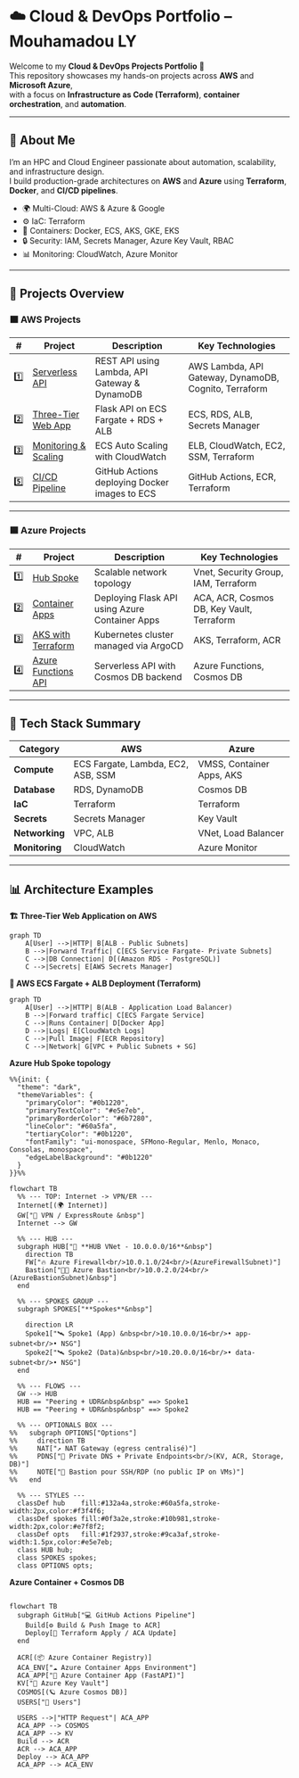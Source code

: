 # ☁️ Cloud & DevOps Portfolio – Mouhamadou LY

Welcome to my **Cloud & DevOps Projects Portfolio** 👋  
This repository showcases my hands-on projects across **AWS** and **Microsoft Azure**,  
with a focus on **Infrastructure as Code (Terraform)**, **container orchestration**, and **automation**.

---

## 🧠 About Me

I’m an HPC and Cloud Engineer passionate about automation, scalability, and infrastructure design.  
I build production-grade architectures on **AWS** and **Azure** using **Terraform**, **Docker**, and **CI/CD pipelines**.

- 🌍 Multi-Cloud: AWS & Azure & Google 
- ⚙️ IaC: Terraform  
- 🐳 Containers: Docker, ECS, AKS, GKE, EKS  
- 🔒 Security: IAM, Secrets Manager, Azure Key Vault, RBAC  
- 📊 Monitoring: CloudWatch, Azure Monitor  

---

## 🚀 Projects Overview

### 🟧 AWS Projects

| # | Project | Description | Key Technologies |
|---|----------|--------------|------------------|
| 1️⃣ | [Serverless API](https://github.com/lamine93/aws-lambda-serverless) | REST API using Lambda, API Gateway & DynamoDB | AWS Lambda, API Gateway, DynamoDB, Cognito, Terraform |
| 2️⃣ | [Three-Tier Web App](https://github.com/lamine93/aws-three-thier-app) | Flask API on ECS Fargate + RDS + ALB | ECS, RDS, ALB, Secrets Manager |
| 3️⃣ | [Monitoring & Scaling](https://github.com/lamine93/aws-autoscaling-monotoring) | ECS Auto Scaling with CloudWatch | ELB, CloudWatch, EC2, SSM, Terraform |
| 5️⃣ | [CI/CD Pipeline](https://github.com/lamine93/aws-ecs-fargate) | GitHub Actions deploying Docker images to ECS | GitHub Actions, ECR, Terraform |

---

### 🟦 Azure Projects

| # | Project | Description | Key Technologies |
|---|----------|--------------|------------------|
| 1️⃣ | [Hub Spoke](https://github.com/lamine93/vnet-demo) | Scalable network topology | Vnet, Security Group, IAM, Terraform |
| 2️⃣ | [Container Apps](https://github.com/lamine93/cosmos-app) | Deploying Flask API using Azure Container Apps | ACA, ACR, Cosmos DB, Key Vault, Terraform |
| 3️⃣ | [AKS with Terraform](https://github.com/lamine93/gitops-aks) | Kubernetes cluster managed via ArgoCD | AKS, Terraform, ACR |
| 4️⃣ | [Azure Functions API](https://github.com/lamine93/azure-app-function-v2) | Serverless API with Cosmos DB backend | Azure Functions, Cosmos DB |

---

## 🧰 Tech Stack Summary

| Category | AWS | Azure |
|-----------|-----|--------|
| **Compute** | ECS Fargate, Lambda, EC2, ASB, SSM | VMSS, Container Apps, AKS |
| **Database** | RDS, DynamoDB | Cosmos DB |
| **IaC** | Terraform | Terraform |
| **Secrets** | Secrets Manager | Key Vault |
| **Networking** | VPC, ALB | VNet, Load Balancer |
| **Monitoring** | CloudWatch | Azure Monitor |

---

## 📊 Architecture Examples

 **🏗️ Three-Tier Web Application on AWS**

```mermaid
graph TD
    A[User] -->|HTTP| B[ALB - Public Subnets]
    B -->|Forward Traffic| C[ECS Service Fargate- Private Subnets]
    C -->|DB Connection| D[(Amazon RDS - PostgreSQL)]
    C -->|Secrets| E[AWS Secrets Manager]
```

**🚀 AWS ECS Fargate + ALB Deployment (Terraform)**

```mermaid
graph TD
    A[User] -->|HTTP| B(ALB - Application Load Balancer)
    B -->|Forward traffic| C[ECS Fargate Service]
    C -->|Runs Container| D[Docker App]
    D -->|Logs| E[CloudWatch Logs]
    C -->|Pull Image| F[ECR Repository]
    C -->|Network| G[VPC + Public Subnets + SG]
```

**Azure Hub Spoke topology**


```mermaid
%%{init: {
  "theme": "dark",
  "themeVariables": {
    "primaryColor": "#0b1220",
    "primaryTextColor": "#e5e7eb",
    "primaryBorderColor": "#6b7280",
    "lineColor": "#60a5fa",
    "tertiaryColor": "#0b1220",
    "fontFamily": "ui-monospace, SFMono-Regular, Menlo, Monaco, Consolas, monospace",
    "edgeLabelBackground": "#0b1220"
  }
}}%%

flowchart TB
  %% --- TOP: Internet -> VPN/ER ---
  Internet[(🌍 Internet)]
  GW["🔐 VPN / ExpressRoute &nbsp"]
  Internet --> GW

  %% --- HUB ---
  subgraph HUB["💠 **HUB VNet - 10.0.0.0/16**&nbsp"]
    direction TB
    FW["🔥 Azure Firewall<br/>10.0.1.0/24<br/>(AzureFirewallSubnet)"]
    Bastion["🧑‍💻 Azure Bastion<br/>10.0.2.0/24<br/>(AzureBastionSubnet)&nbsp"]
  end

  %% --- SPOKES GROUP ---
  subgraph SPOKES["**Spokes**&nbsp"]
    
    direction LR
    Spoke1["🛰️ Spoke1 (App) &nbsp<br/>10.10.0.0/16<br/>• app-subnet<br/>• NSG"]
    Spoke2["🛰️ Spoke2 (Data)&nbsp<br/>10.20.0.0/16<br/>• data-subnet<br/>• NSG"]
  end

  %% --- FLOWS ---
  GW --> HUB
  HUB == "Peering + UDR&nbsp&nbsp" ==> Spoke1
  HUB == "Peering + UDR&nbsp&nbsp" ==> Spoke2

  %% --- OPTIONALS BOX ---
%%   subgraph OPTIONS["Options"]
%%     direction TB
%%     NAT["↗️ NAT Gateway (egress centralisé)"]
%%     PDNS["📛 Private DNS + Private Endpoints<br/>(KV, ACR, Storage, DB)"]
%%     NOTE["🔭 Bastion pour SSH/RDP (no public IP on VMs)"]
%%   end

  %% --- STYLES ---
  classDef hub    fill:#132a4a,stroke:#60a5fa,stroke-width:2px,color:#f3f4f6;
  classDef spokes fill:#0f3a2e,stroke:#10b981,stroke-width:2px,color:#e7f8f2;
  classDef opts   fill:#1f2937,stroke:#9ca3af,stroke-width:1.5px,color:#e5e7eb;
  class HUB hub;
  class SPOKES spokes;
  class OPTIONS opts;
```

**Azure Container + Cosmos DB**

```mermaid

flowchart TB
  subgraph GitHub["💻 GitHub Actions Pipeline"]
    Build[⚙️ Build & Push Image to ACR]
    Deploy[🚀 Terraform Apply / ACA Update]
  end

  ACR[(📦 Azure Container Registry)]
  ACA_ENV["☁️ Azure Container Apps Environment"]
  ACA_APP["🐳 Azure Container App (FastAPI)"]
  KV["🔐 Azure Key Vault"]
  COSMOS[(🪐 Azure Cosmos DB)]
  USERS["👥 Users"]

  USERS -->|"HTTP Request"| ACA_APP
  ACA_APP --> COSMOS
  ACA_APP --> KV
  Build --> ACR
  ACR --> ACA_APP
  Deploy --> ACA_APP
  ACA_APP --> ACA_ENV

```
